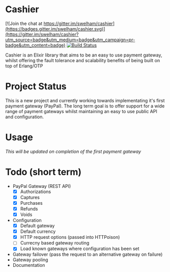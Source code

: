 # Cashier

[![Join the chat at https://gitter.im/swelham/cashier](https://badges.gitter.im/swelham/cashier.svg)](https://gitter.im/swelham/cashier?utm_source=badge&utm_medium=badge&utm_campaign=pr-badge&utm_content=badge) [![Build Status](https://travis-ci.org/swelham/cashier.svg?branch=master)](https://travis-ci.org/swelham/cashier)

Cashier is an Elixir library that aims to be an easy to use payment gateway, whilst offering the fault tolerance and scalability benefits of being built on top of Erlang/OTP

# Project Status

This is a new project and currently working towards implementating it's first payment gateway (PayPal).
The long term goal is to offer support for a wide range of payment gateways whilst maintaining an
easy to use public API and configuration.

# Usage

*This will be updated on completion of the first payment gateway*

# Todo (short term)
 
* PayPal Gateway (REST API)
  - [x] Authorizations
  - [x] Captures
  - [x] Purchases
  - [x] Refunds
  - [x] Voids
* Configuration
  - [x] Default gateway
  - [x] Default currency
  - [x] HTTP request options (passed into HTTPoison)
  - [ ] Currecny based gateway routing
  - [x] Load known gateways where configuration has been set
* Gateway failover (pass the request to an alternative gateway on failure)
* Gateway pooling
* Documentation
